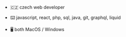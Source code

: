 - 🇨🇿 czech web developer
- ⌨️ javascript, react, php, sql, java, git, graphql, liquid

- 🖥️ both MacOS / Windows
<!---
asajfik/asajfik is a ✨ special ✨ repository because its `README.md` (this file) appears on your GitHub profile.
You can click the Preview link to take a look at your changes.
--->
